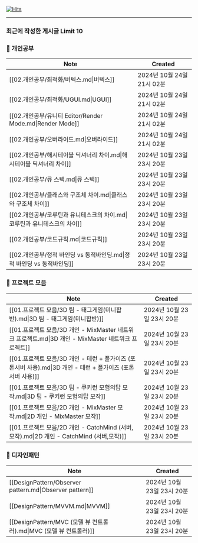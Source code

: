  [![Hits](https://hits.seeyoufarm.com/api/count/incr/badge.svg?url=https%3A%2F%2Fpublish.obsidian.md%2Funity%2FHome&count_bg=%2386B0E2&title_bg=%23555555&icon=&icon_color=%23E7E7E7&title=Today/Total&edge_flat=false)](https://hits.seeyoufarm.com)


---
### 최근에 작성한 게시글 Limit 10



### 📂 개인공부

| Note                                               | Created               |
| -------------------------------------------------- | --------------------- |
| [[02.개인공부/최적화/버텍스.md\|버텍스]]                        | 2024년 10월 24일 21시 02분 |
| [[02.개인공부/최적화/UGUI.md\|UGUI]]                      | 2024년 10월 24일 21시 02분 |
| [[02.개인공부/유니티 Editor/Render Mode.md\|Render Mode]] | 2024년 10월 24일 21시 02분 |
| [[02.개인공부/오버라이드.md\|오버라이드]]                        | 2024년 10월 24일 21시 02분 |
| [[02.개인공부/해시테이블 딕셔너리 차이.md\|해시테이블 딕셔너리 차이]]        | 2024년 10월 23일 23시 20분 |
| [[02.개인공부/큐 스택.md\|큐 스택]]                          | 2024년 10월 23일 23시 20분 |
| [[02.개인공부/클래스와 구조체 차이.md\|클래스와 구조체 차이]]            | 2024년 10월 23일 23시 20분 |
| [[02.개인공부/코루틴과 유니테스크의 차이.md\|코루틴과 유니테스크의 차이]]      | 2024년 10월 23일 23시 20분 |
| [[02.개인공부/코드규칙.md\|코드규칙]]                          | 2024년 10월 23일 23시 20분 |
| [[02.개인공부/정적 바인딩 vs 동적바인딩.md\|정적 바인딩 vs 동적바인딩]]    | 2024년 10월 23일 23시 20분 |


### 📂 프로젝트 모음

| Note                                                                       | Created               |
| -------------------------------------------------------------------------- | --------------------- |
| [[01.프로젝트 모음/3D 팀 - 태그게임(미니합반).md\|3D 팀 - 태그게임(미니합반)]]                     | 2024년 10월 23일 23시 20분 |
| [[01.프로젝트 모음/3D 개인 - MixMaster 네트워크 프로젝트.md\|3D 개인 - MixMaster 네트워크 프로젝트]] | 2024년 10월 23일 23시 20분 |
| [[01.프로젝트 모음/3D 개인 - 테런 + 폴가이즈 (포톤서버 사용).md\|3D 개인 - 테런 + 폴가이즈 (포톤서버 사용)]] | 2024년 10월 23일 23시 20분 |
| [[01.프로젝트 모음/3D 팀 - 쿠키런 모험의탑 모작.md\|3D 팀 - 쿠키런 모험의탑 모작]]                   | 2024년 10월 23일 23시 20분 |
| [[01.프로젝트 모음/2D 개인 - MixMaster 모작.md\|2D 개인 - MixMaster 모작]]               | 2024년 10월 23일 23시 20분 |
| [[01.프로젝트 모음/2D 개인 - CatchMind (서버,모작).md\|2D 개인 - CatchMind (서버,모작)]]     | 2024년 10월 23일 23시 20분 |


### 📂 디자인패턴

| Note                                                    | Created               |
| ------------------------------------------------------- | --------------------- |
| [[DesignPattern/Observer pattern.md\|Observer pattern]] | 2024년 10월 23일 23시 20분 |
| [[DesignPattern/MVVM.md\|MVVM]]                         | 2024년 10월 23일 23시 20분 |
| [[DesignPattern/MVC (모델 뷰 컨트롤러).md\|MVC (모델 뷰 컨트롤러)]]   | 2024년 10월 23일 23시 20분 |


